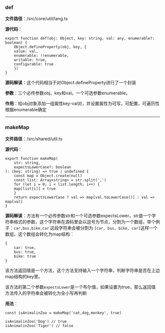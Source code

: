 ### **def**

**文件路径**：/src/core/util/lang.ts

**源代码**：

```
export function def(obj: Object, key: string, val: any, enumerable?: boolean) {
    Object.defineProperty(obj, key, {
    value: val,
    enumerable: !!enumerable,
    writable: true,
    configurable: true
    })
}
```

**源码解读**：这个代码相当于对Object.defineProperty进行了一个封装

**参数**：三个必传参数obj，key和val。一个可选参数enumerable。

**作用**：给obj对象添加一组属性key-val对，并设置属性为可写，可配置，可遍历性根据enumerable确定

****

### **makeMap**

**文件路径**：/src/shared/util.ts

**源代码**：

```
export function makeMap(
    str: string,
    expectsLowerCase?: boolean
): (key: string) => true | undefined {
    const map = Object.create(null)
    const list: Array<string> = str.split(',')
    for (let i = 0; i < list.length; i++) {
    map[list[i]] = true
    }
    return expectsLowerCase ? val => map[val.toLowerCase()] : val => map[val]
}
```

**源码解读**：方法有一个必传参数str和一个可选参数expectsLower。str是一个字符串格式的参数，这个字符串在源码里会以逗号为节点，分割为一个数组，举个例子：```car,bus,bike,car``` 这段字符串会被分割为 ```[car, bus, bike, car]```这样一个数组，这个数组会转化为map结构：
```
{
    car: true,
    bus: true,
    bike: true
}
```
该方法返回值是一个方法，这个方法支持输入一个字符串，判断字符串是否在上边map结构的key里。

该方法的第二个参数```expectsLower```是一个布尔值，如果设置为true，那么返回值方法传入的字符串会被转化为全小写再判断

**用法**：

```
const isAnimalinZoo = makeMap('cat,dog,monkey', true)

isAnimalinZoo('Dog') // true
isAnimalinZoo('Tiger') // false
```